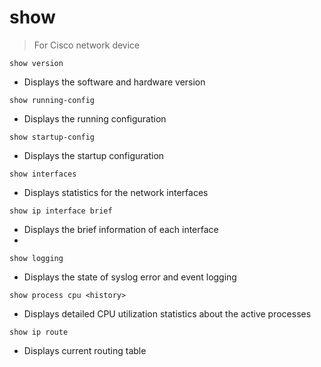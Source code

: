 # show

> For Cisco network device


`show version`

- Displays the software and hardware version

`show running-config`

- Displays the running configuration

`show startup-config`

- Displays the startup configuration

`show interfaces`

- Displays statistics for the network interfaces

`show ip interface brief`

- Displays the brief information of each interface
- 
`show logging`

- Displays the state of syslog error and event logging

`show process cpu <history>`

- Displays detailed CPU utilization statistics about the active processes

`show ip route`

- Displays current routing table
